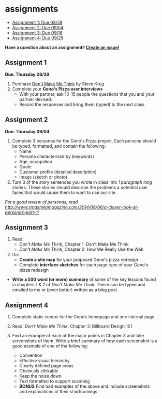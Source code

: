 assignments
===========

- [Assignment 1: Due 08/28](#assignment-1)
- [Assignment 2: Due 09/04](#assignment-2)
- [Assignment 3: Due 09/16](#assignment-3)
- [Assignment 4: Due 09/25](#assignment-4)

**Have a question about an assignment? [Create an issue!](https://github.com/advanced-web-design/assignments/issues)**

## Assignment 1

**Due: Thursday 08/28** 

1. Purchase [Don't Make Me Think](http://www.amazon.com/gp/product/0321965515/) by Steve Krug
2. Complete your **Geno's Pizza user interviews**
	- With your partner, ask 10-15 people the questions that you and your partner devised.
	- Record the responses and bring them (typed) to the next class.

## Assignment 2

**Due: Thursday 09/04**

1. Complete 3 personas for the Geno's Pizza project. Each persona should be typed, formatted, and contain the following:
	- Name
	- Persona characterized by (keywords)
	- Age, occupation
	- Quote
	- Customer profile (detailed description)
	- Image (sketch or photo)
2. Turn 3 of the story sentences you wrote in class into *1 paragraph long* stories. These stories should describe the problems a potential user faces that would cause them to want to use our site.

*For a good review of personas, read http://www.smashingmagazine.com/2014/08/06/a-closer-look-at-personas-part-1/*

## Assignment 3

1. Read:
	- *Don't Make Me Think*, Chapter 1: Don't Make Me Think
	- *Don't Make Me Think*, Chapter 2: How We Really Use the Web
2. Do:
	- **Create a site map** for your proposed Geno's pizza redesign
	- Complete **interface sketches** for each page type of your Geno's pizza redesign
- **Write a 500 word (or more) summary** of some of the key lessons found in chapters 1 & 2 of *Don't Make Me Think.* These can be typed and emailed to me or (even better) written as a blog post.

## Assignment 4

1. Complete static comps for the Geno’s homepage and one internal page.
2. Read: *Don’t Make Me Think*, Chapter 3: Billboard Design 101
3. Find an example of each of the major points in Chapter 3 and take screenshots of them. Write a brief summary of how each screenshot is a good example of one of the following:
			
	- Convention
	- Effective visual hierarchy
	- Clearly defined page areas
	- Obviously clickable
	- Keep the noise down
	- Text formatted to support scanning
	- **BONUS** Find bad examples of the above and include screenshots and explanations of their shortcomings.   

 
